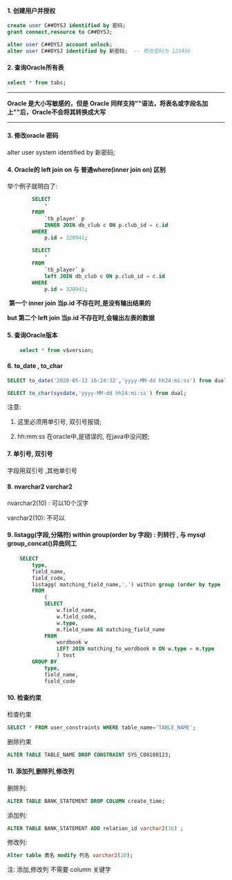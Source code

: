 #### 1. 创建用户并授权

```sql
create user C##DYSJ identified by 密码;
grant connect,resource to C##DYSJ;
```

```sql
alter user C##DYSJ account unlock;
alter user C##DYSJ identified by 新密码;  -- 修改密码为 123456
```

#### 2. 查询Oracle所有表

```sql
select * from tabs;
```



---

**Oracle 是大小写敏感的，但是 Oracle 同样支持""语法，将表名或字段名加上""后，Oracle不会将其转换成大写**

---

#### 3. 修改oracle 密码

alter user system identified by 新密码;



#### 4. Oracle的 left join on 与 普通where(inner join on) 区别

举个例子就明白了:

```sql
		SELECT
			* 
		FROM
			`tb_player` p
			INNER JOIN db_club c ON p.club_id = c.id 
		WHERE
			p.id = 320941;
```

```sql
		SELECT
			* 
		FROM
			`tb_player` p
			left JOIN db_club c ON p.club_id = c.id 
		WHERE
			p.id = 320941;
```

​    **第一个 inner join 当p.id 不存在时,是没有输出结果的**

**but 第二个 left join 当p.id 不存在时,会输出左表的数据**



#### 5. 查询Oracle版本

```sql
	select * from v$version;
```



#### 6. to_date , to_char

```sql
SELECT to_date('2020-05-12 16:24:32','yyyy-MM-dd hh24:mi:ss') from dual;
```

```sql
SELECT to_char(sysdate,'yyyy-MM-dd hh24:mi:ss') from dual;
```

注意: 

1. 这里必须用单引号, 双引号报错;

2. hh:mm:ss 在oracle中,是错误的, 在java中没问题;



#### 7. 单引号, 双引号

字段用双引号 ,其他单引号

#### 8. nvarchar2  varchar2

nvarchar2(10) : 可以10个汉字

varchar2(10): 不可以



#### 9. listagg(字段,分隔符) within group(order by 字段) : 列转行 , 与 mysql group_concat()异曲同工

```sql
	SELECT
        type,
        field_name,
        field_code,
        listagg( matching_field_name,',') within group (order by type )AS matching_name
        FROM
            (
            SELECT
                w.field_name,
                w.field_code,
                w.type,
                m.field_name AS matching_field_name
            FROM
                wordbook w
                LEFT JOIN matching_to_wordbook m ON w.type = m.type
                ) test
        GROUP BY
            type,
            field_name,
            field_code
```



#### 10. 检查约束

检查约束

```sql
SELECT * FROM user_constraints WHERE table_name='TABLE_NAME';
```



删除约束

```sql
ALTER TABLE TABLE_NAME DROP CONSTRAINT SYS_C00180123;
```



#### 11. 添加列,删除列,修改列

删除列: 

```sql
ALTER TABLE BANK_STATEMENT DROP COLUMN create_time;
```

添加列: 

```sql
ALTER TABLE BANK_STATEMENT ADD relation_id varchar2(36) ;
```

修改列: 

```sql
Alter table 表名 modify 列名 varchar2(20);
```

注: 添加,修改列 不需要 column 关键字



 